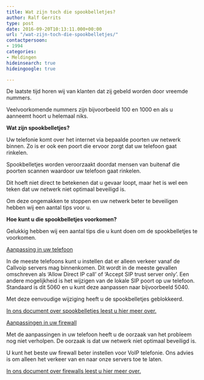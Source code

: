 ```yaml
---
title: Wat zijn toch die spookbelletjes?
author: Ralf Gerrits
type: post
date: 2016-09-20T10:13:11.000+00:00
url: "/wat-zijn-toch-die-spookbelletjes/"
contactpersoon:
- 1994
categories:
- Meldingen
hideinsearch: true
hideingoogle: true

---
```

De laatste tijd horen wij van klanten dat zij gebeld worden door vreemde nummers.

Veelvoorkomende nummers zijn bijvoorbeeld 100 en 1000 en als u aanneemt hoort u helemaal niks.

<!--more-->

**Wat zijn spookbelletjes?**

Uw telefonie komt over het internet via bepaalde poorten uw netwerk binnen. Zo is er ook een poort die ervoor zorgt dat uw telefoon gaat rinkelen.

Spookbelletjes worden veroorzaakt doordat mensen van buitenaf die poorten scannen waardoor uw telefoon gaat rinkelen.

Dit hoeft niet direct te betekenen dat u gevaar loopt, maar het is wel een teken dat uw netwerk niet optimaal beveiligd is.

Om deze ongemakken te stoppen en uw netwerk beter te beveiligen hebben wij een aantal tips voor u.

**Hoe kunt u die spookbelletjes voorkomen?**

Gelukkig hebben wij een aantal tips die u kunt doen om de spookbelletjes te voorkomen.

<u>Aanpassing in uw telefoon</u>

In de meeste telefoons kunt u instellen dat er alleen verkeer vanaf de Callvoip servers mag binnenkomen. Dit wordt in de meeste gevallen omschreven als &#8216;Allow Direct IP call&#8217; of &#8216;Accept SIP trust server only&#8217;. Een andere mogelijkheid is het wijzigen van de lokale SIP poort op uw telefoon. Standaard is dit 5060 en u kunt deze aanpassen naar bijvoorbeeld 5040.

Met deze eenvoudige wijziging heeft u de spookbelletjes geblokkeerd.

<a href="https://www.simmpl.nl/downloads/Simmpl_technote_voorkomen_spookbelletjes.pdf" target="_blank">In ons document over spookbelletjes leest u hier meer over.</a>

<u>Aanpassingen in uw firewall</u>

Met de aanpassingen in uw telefoon heeft u de oorzaak van het probleem nog niet verholpen. De oorzaak is dat uw netwerk niet optimaal beveiligd is.

U kunt het beste uw firewall beter instellen voor VoIP telefonie. Ons advies is om alleen het verkeer van en naar onze servers toe te laten.

<a href="https://www.simmpl.nl/downloads/Simmpl_Router-en-Firewall-Issues.pdf" target="_blank">In ons document over firewalls leest u hier meer over.</a>